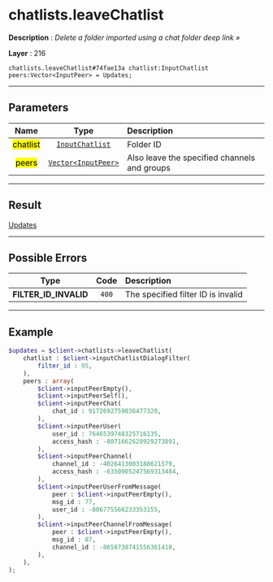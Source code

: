 # chatlists.leaveChatlist

**Description** : *Delete a folder imported using a chat folder deep link &raquo;*

**Layer** : 216

```tl
chatlists.leaveChatlist#74fae13a chatlist:InputChatlist peers:Vector<InputPeer> = Updates;
```

---

## Parameters

| Name | Type | Description |
| :---: | :---: | :--- |
| <mark>chatlist</mark> | [`InputChatlist`](type/InputChatlist) | Folder ID |
| <mark>peers</mark> | [`Vector<InputPeer>`](type/InputPeer) | Also leave the specified channels and groups |

---

## Result

[Updates](type/Updates)

---

## Possible Errors

| Type | Code | Description |
| :---: | :---: | :--- |
| **FILTER_ID_INVALID** | `400` | The specified filter ID is invalid |

---

## Example

```php
$updates = $client->chatlists->leaveChatlist(
	chatlist : $client->inputChatlistDialogFilter(
		filter_id : 95,
	),
	peers : array(
		$client->inputPeerEmpty(),
		$client->inputPeerSelf(),
		$client->inputPeerChat(
			chat_id : 9172692759036477320,
		),
		$client->inputPeerUser(
			user_id : 7646539748325716135,
			access_hash : -8071662620929273891,
		),
		$client->inputPeerChannel(
			channel_id : -4026413003188621579,
			access_hash : -6350905247569313484,
		),
		$client->inputPeerUserFromMessage(
			peer : $client->inputPeerEmpty(),
			msg_id : 77,
			user_id : -806775566233353155,
		),
		$client->inputPeerChannelFromMessage(
			peer : $client->inputPeerEmpty(),
			msg_id : 87,
			channel_id : -8658738741556361418,
		),
	),
);
```